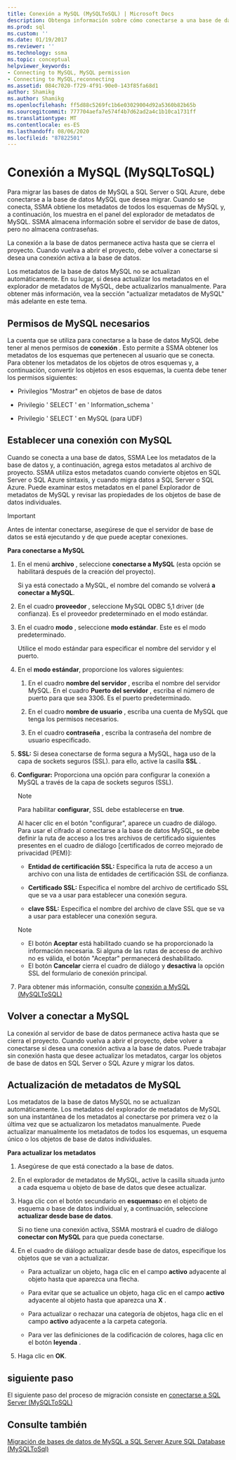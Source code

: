 ```yaml
---
title: Conexión a MySQL (MySQLToSQL) | Microsoft Docs
description: Obtenga información sobre cómo conectarse a una base de datos de iMySQL de destino para migrar una base de datos MySQL. SSMA obtiene metadatos acerca de las bases de datos en Azure SQL Database.
ms.prod: sql
ms.custom: ''
ms.date: 01/19/2017
ms.reviewer: ''
ms.technology: ssma
ms.topic: conceptual
helpviewer_keywords:
- Connecting to MySQL, MySQL permission
- Connecting to MySQL,reconnecting
ms.assetid: 084c7020-f729-4f91-90e0-143f85fa68d1
author: Shamikg
ms.author: Shamikg
ms.openlocfilehash: ff5d88c5269fc1b6e03029004d92a5360b82b65b
ms.sourcegitcommit: 777704aefa7e574f4b7d62ad2a4c1b10ca1731ff
ms.translationtype: MT
ms.contentlocale: es-ES
ms.lasthandoff: 08/06/2020
ms.locfileid: "87822501"
---
```

# <a name="connecting-to-mysql-mysqltosql"></a>Conexión a MySQL (MySQLToSQL)
Para migrar las bases de datos de MySQL a SQL Server o SQL Azure, debe conectarse a la base de datos MySQL que desea migrar. Cuando se conecta, SSMA obtiene los metadatos de todos los esquemas de MySQL y, a continuación, los muestra en el panel del explorador de metadatos de MySQL. SSMA almacena información sobre el servidor de base de datos, pero no almacena contraseñas.  
  
La conexión a la base de datos permanece activa hasta que se cierra el proyecto. Cuando vuelva a abrir el proyecto, debe volver a conectarse si desea una conexión activa a la base de datos.  
  
Los metadatos de la base de datos MySQL no se actualizan automáticamente. En su lugar, si desea actualizar los metadatos en el explorador de metadatos de MySQL, debe actualizarlos manualmente. Para obtener más información, vea la sección "actualizar metadatos de MySQL" más adelante en este tema.  
  
## <a name="required-mysql-permissions"></a>Permisos de MySQL necesarios  
La cuenta que se utiliza para conectarse a la base de datos MySQL debe tener al menos permisos de **conexión** . Esto permite a SSMA obtener los metadatos de los esquemas que pertenecen al usuario que se conecta. Para obtener los metadatos de los objetos de otros esquemas y, a continuación, convertir los objetos en esos esquemas, la cuenta debe tener los permisos siguientes:  
  
-   Privilegios "Mostrar" en objetos de base de datos  
  
-   Privilegio ' SELECT ' en ' Information_schema '  
  
-   Privilegio ' SELECT ' en MySQL (para UDF)  
  
## <a name="establishing-a-connection-to-mysql"></a>Establecer una conexión con MySQL  
Cuando se conecta a una base de datos, SSMA Lee los metadatos de la base de datos y, a continuación, agrega estos metadatos al archivo de proyecto. SSMA utiliza estos metadatos cuando convierte objetos en SQL Server o SQL Azure sintaxis, y cuando migra datos a SQL Server o SQL Azure. Puede examinar estos metadatos en el panel Explorador de metadatos de MySQL y revisar las propiedades de los objetos de base de datos individuales.  
  
> [!IMPORTANT]  
> Antes de intentar conectarse, asegúrese de que el servidor de base de datos se está ejecutando y de que puede aceptar conexiones.  
  
**Para conectarse a MySQL**  
  
1.  En el menú **archivo** , seleccione **conectarse a MySQL** (esta opción se habilitará después de la creación del proyecto).  
  
    Si ya está conectado a MySQL, el nombre del comando se volverá **a conectar a MySQL**.  
  
2.  En el cuadro **proveedor** , seleccione MySQL ODBC 5,1 driver (de confianza). Es el proveedor predeterminado en el modo estándar.  
  
3.  En el cuadro **modo** , seleccione **modo estándar**. Este es el modo predeterminado.  
  
    Utilice el modo estándar para especificar el nombre del servidor y el puerto.  
  
4.  En el **modo estándar**, proporcione los valores siguientes:  
  
    1.  En el cuadro **nombre del servidor** , escriba el nombre del servidor MySQL. En el cuadro **Puerto del servidor** , escriba el número de puerto para que sea 3306. Es el puerto predeterminado.  
  
    2.  En el cuadro **nombre de usuario** , escriba una cuenta de MySQL que tenga los permisos necesarios.  
  
    3.  En el cuadro **contraseña** , escriba la contraseña del nombre de usuario especificado.  
  
5.  **SSL:** Si desea conectarse de forma segura a MySQL, haga uso de la capa de sockets seguros (SSL). para ello, active la casilla **SSL** .  
  
6.  **Configurar:** Proporciona una opción para configurar la conexión a MySQL a través de la capa de sockets seguros (SSL).  
  
    > [!NOTE]  
    > Para habilitar **configurar**, SSL debe establecerse en **true**.  
  
    Al hacer clic en el botón "configurar", aparece un cuadro de diálogo. Para usar el cifrado al conectarse a la base de datos MySQL, se debe definir la ruta de acceso a los tres archivos de certificado siguientes presentes en el cuadro de diálogo [certificados de correo mejorado de privacidad (PEM)]:  
  
    -   **Entidad de certificación SSL:** Especifica la ruta de acceso a un archivo con una lista de entidades de certificación SSL de confianza.  
  
    -   **Certificado SSL:** Especifica el nombre del archivo de certificado SSL que se va a usar para establecer una conexión segura.  
  
    -   **clave SSL:** Especifica el nombre del archivo de clave SSL que se va a usar para establecer una conexión segura.  
  
    > [!NOTE]  
    > -   El botón **Aceptar** está habilitado cuando se ha proporcionado la información necesaria. Si alguna de las rutas de acceso de archivo no es válida, el botón "Aceptar" permanecerá deshabilitado.  
    > -   El botón **Cancelar** cierra el cuadro de diálogo y **desactiva** la opción SSL del formulario de conexión principal.  
  
7.  Para obtener más información, consulte [conexión a MySQL &#40;MySQLToSQL&#41;](../../ssma/mysql/connect-to-mysql-mysqltosql.md)  
  
## <a name="reconnecting-to-mysql"></a>Volver a conectar a MySQL  
La conexión al servidor de base de datos permanece activa hasta que se cierra el proyecto. Cuando vuelva a abrir el proyecto, debe volver a conectarse si desea una conexión activa a la base de datos. Puede trabajar sin conexión hasta que desee actualizar los metadatos, cargar los objetos de base de datos en SQL Server o SQL Azure y migrar los datos.  
  
## <a name="refreshing-mysql-metadata"></a>Actualización de metadatos de MySQL  
Los metadatos de la base de datos MySQL no se actualizan automáticamente. Los metadatos del explorador de metadatos de MySQL son una instantánea de los metadatos al conectarse por primera vez o la última vez que se actualizaron los metadatos manualmente. Puede actualizar manualmente los metadatos de todos los esquemas, un esquema único o los objetos de base de datos individuales.  
  
**Para actualizar los metadatos**  
  
1.  Asegúrese de que está conectado a la base de datos.  
  
2.  En el explorador de metadatos de MySQL, active la casilla situada junto a cada esquema u objeto de base de datos que desee actualizar.  
  
3.  Haga clic con el botón secundario en **esquemas**o en el objeto de esquema o base de datos individual y, a continuación, seleccione **actualizar desde base de datos**.  
  
    Si no tiene una conexión activa, SSMA mostrará el cuadro de diálogo **conectar con MySQL** para que pueda conectarse.  
  
4.  En el cuadro de diálogo actualizar desde base de datos, especifique los objetos que se van a actualizar.  
  
    -   Para actualizar un objeto, haga clic en el campo **activo** adyacente al objeto hasta que aparezca una flecha.  
  
    -   Para evitar que se actualice un objeto, haga clic en el campo **activo** adyacente al objeto hasta que aparezca una **X** .  
  
    -   Para actualizar o rechazar una categoría de objetos, haga clic en el campo **activo** adyacente a la carpeta categoría.  
  
    -   Para ver las definiciones de la codificación de colores, haga clic en el botón **leyenda** .  
  
5.  Haga clic en **OK**.  
  
## <a name="next-step"></a>siguiente paso  
El siguiente paso del proceso de migración consiste en [conectarse a SQL Server &#40;MySQLToSQL&#41;](../../ssma/mysql/connecting-to-sql-server-mysqltosql.md)  
  
## <a name="see-also"></a>Consulte también  
[Migración de bases de datos de MySQL a SQL Server Azure SQL Database &#40;MySQLToSql&#41;](../../ssma/mysql/migrating-mysql-databases-to-sql-server-azure-sql-db-mysqltosql.md)  
  
